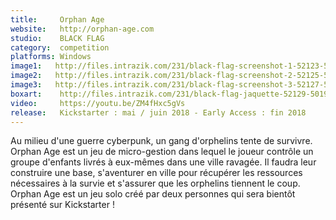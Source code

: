 ```yaml
---
title:     Orphan Age
website:   http://orphan-age.com
studio:    BLACK FLAG
category:  competition
platforms: Windows
image1:   http://files.intrazik.com/231/black-flag-screenshot-1-52123-5019-20180411-093202.png
image2:   http://files.intrazik.com/231/black-flag-screenshot-2-52125-5019-20180411-093202.png
image3:   http://files.intrazik.com/231/black-flag-screenshot-3-52127-5019-20180411-093203.jpg
boxart:    http://files.intrazik.com/231/black-flag-jaquette-52129-5019-20180411-093203.jpg
video:     https://youtu.be/ZM4fHxc5gVs
release:   Kickstarter : mai / juin 2018 - Early Access : fin 2018
---
```


Au milieu d'une guerre cyberpunk, un gang d'orphelins tente de survivre. Orphan Age est un jeu de micro-gestion dans lequel le joueur contrôle un groupe d'enfants livrés à eux-mêmes dans une ville ravagée. Il faudra leur construire une base, s'aventurer en ville pour récupérer les ressources nécessaires à la survie et s'assurer que les orphelins tiennent le coup. Orphan Age est un jeu solo créé par deux personnes qui sera bientôt présenté sur Kickstarter !
